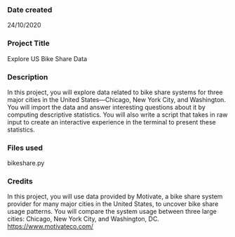 ### Date created
24/10/2020

### Project Title
Explore US Bike Share Data

### Description
In this project, you will explore data related to bike share systems for three major cities in the United States—Chicago, New York City, and Washington. You will import the data and answer interesting questions about it by computing descriptive statistics. You will also write a script that takes in raw input to create an interactive experience in the terminal to present these statistics.

### Files used
bikeshare.py

### Credits
In this project, you will use data provided by Motivate, a bike share system provider for many major cities in the United States, to uncover bike share usage patterns. You will compare the system usage between three large cities: Chicago, New York City, and Washington, DC.
https://www.motivateco.com/
